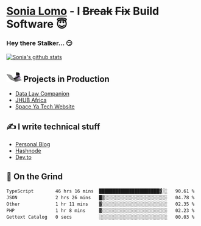 # [Sonia Lomo](https://sonylomo.github.io/) - I ~~Break~~ ~~Fix~~ Build Software 😇
### Hey there Stalker... 😏 

<a href="https://github.com/sonylomo/github-readme-stats">
  <img align="center" src="https://media.giphy.com/media/lU05nFSW6Y2A/giphy.gif" alt="Sonia's github stats" />
</a>

## <img src="assets/devcat.gif" width="40"> Projects in Production
- [Data Law Companion](https://datalawcompanion.org/)
- [JHUB Africa](https://jhubafrica.com/)
- [Space Ya Tech Website](https://www.spaceyatech.com/)

## ✍️ I write technical stuff
- [Personal Blog](https://sonylomo-github-io.vercel.app/blog)
- [Hashnode](https://sonylomo.hashnode.dev/)
- [Dev.to](https://dev.to/sonylomo)

## 🤡 On the Grind
<!--START_SECTION:waka-->

```txt
TypeScript        46 hrs 16 mins  ██████████████████████▓░░   90.61 %
JSON              2 hrs 26 mins   █▒░░░░░░░░░░░░░░░░░░░░░░░   04.78 %
Other             1 hr 11 mins    ▓░░░░░░░░░░░░░░░░░░░░░░░░   02.35 %
PHP               1 hr 8 mins     ▓░░░░░░░░░░░░░░░░░░░░░░░░   02.23 %
Gettext Catalog   0 secs          ░░░░░░░░░░░░░░░░░░░░░░░░░   00.03 %
```

<!--END_SECTION:waka-->
